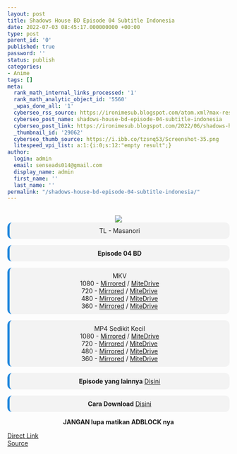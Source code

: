 ```yaml
---
layout: post
title: Shadows House BD Episode 04 Subtitle Indonesia
date: 2022-07-03 08:45:17.000000000 +00:00
type: post
parent_id: '0'
published: true
password: ''
status: publish
categories:
- Anime
tags: []
meta:
  rank_math_internal_links_processed: '1'
  rank_math_analytic_object_id: '5560'
  _wpas_done_all: '1'
  cyberseo_rss_source: https://ironimesub.blogspot.com/atom.xml?max-results=150
  cyberseo_post_name: shadows-house-bd-episode-04-subtitle-indonesia
  cyberseo_post_link: https://ironimesub.blogspot.com/2022/06/shadows-house-bd-episode-04-subtitle.html
  _thumbnail_id: '29062'
  cyberseo_thumb_source: https://i.ibb.co/tzsnq53/Screenshot-35.png
  litespeed_vpi_list: a:1:{i:0;s:12:"empty result";}
author:
  login: admin
  email: senseads014@gmail.com
  display_name: admin
  first_name: ''
  last_name: ''
permalink: "/shadows-house-bd-episode-04-subtitle-indonesia/"
---
```

<p><meta content=" TL - Masanori Episode 04 BD MKV 1080 - Mirrored / MiteDrive 720 - Mirrored / MiteDrive 480 - Mirrored / MiteDrive 360 - M..." name="twitter:description" /></p>
<div style="text-align: center;">
<br />
<img src="{{ site.baseurl }}/assets/2022/07/Screenshot-35.png" />
<div style="-moz-border-radius: 10px; -webkit-border-radius: 10px; background-color: #f3f3f3; border-left: 5px solid #2288dd; border-radius: 10px; padding: 10px; t-align: left;">
TL - Masanori</div>
<p></p>
<div style="-moz-border-radius: 10px; -webkit-border-radius: 10px; background-color: #f3f3f3; border-left: 5px solid #2288dd; border-radius: 10px; padding: 10px; t-align: left;">
<strong>Episode 04 BD</strong> </div>
<p></p>
<div style="-moz-border-radius: 10px; -webkit-border-radius: 10px; background-color: #f3f3f3; border-left: 5px solid #2288dd; border-radius: 10px; padding: 10px; t-align: left;">
MKV<br />
1080 - <a href="https://mir.cr/04ARTJGF">Mirrored</a> / <a href="https://mitedrive.my.id/view/eff93aa45d8bfa1">MiteDrive</a><br />
720 - <a href="https://mir.cr/3DHHZAXK">Mirrored</a> / <a href="https://mitedrive.my.id/view/7bf57c80e29b091">MiteDrive</a><br />
480 - <a href="https://mir.cr/39CZNYWF">Mirrored</a> / <a href="https://mitedrive.my.id/view/8771375f3b">MiteDrive</a><br />
360 - <a href="https://mir.cr/HNKLMMQJ">Mirrored</a> / <a href="https://mitedrive.my.id/view/187d75f6b292">MiteDrive</a>
</div>
<p></p>
<div style="-moz-border-radius: 10px; -webkit-border-radius: 10px; background-color: #f3f3f3; border-left: 5px solid #2288dd; border-radius: 10px; padding: 10px; t-align: left;">
MP4 Sedikit Kecil<br />
1080 - <a href="https://mir.cr/AZXB7WHZ">Mirrored</a> / <a href="https://mitedrive.my.id/view/8195dae5">MiteDrive</a><br />
720 - <a href="https://mir.cr/JIK9DPVU">Mirrored</a> / <a href="https://mitedrive.my.id/view/3a94f0b09136f9c">MiteDrive</a><br />
480 - <a href="https://mir.cr/SUHE6H9Q">Mirrored</a> / <a href="https://mitedrive.my.id/view/7e318b4df6751ae">MiteDrive</a><br />
360 - <a href="https://mir.cr/Z3INZ9NC">Mirrored</a> / <a href="https://mitedrive.my.id/view/d5762af">MiteDrive</a>
</div>
<p>
<div style="-moz-border-radius: 10px; -webkit-border-radius: 10px; background-color: #f3f3f3; border-left: 5px solid #2288dd; border-radius: 10px; padding: 10px; t-align: left;">
<strong>Episode yang lainnya</strong> <a href="https://ironimesub.blogspot.com/p/shadows-house-bd.html">Disini</a>
</div>
<p></p>
<div style="-moz-border-radius: 10px; -webkit-border-radius: 10px; background-color: #f3f3f3; border-left: 5px solid #2288dd; border-radius: 10px; padding: 10px; t-align: left;">
<strong>Cara Download</strong> <a href="https://ironimesub.blogspot.com/2022/04/cara-mendownload-di-mirrored.html">Disini</a>
</div>
<p><strong>JANGAN lupa matikan ADBLOCK nya</strong></p>
</div>
<link rel="stylesheet" href="https://cdnjs.cloudflare.com/ajax/libs/font-awesome/4.7.0/css/font-awesome.min.css" />
<div class="divbtn"> <a href="https://handymansurrender.com/fihup8buzv?key=94550f7ce39444073321dde3b8782f97" class="btn"><i class="fa fa-download"></i> Direct Link</a> <br /><a href="https://ironimesub.blogspot.com/2022/06/shadows-house-bd-episode-04-subtitle.html">Source</a> </div>
